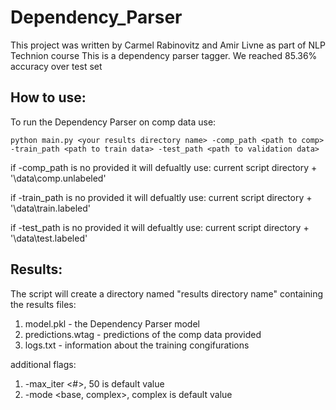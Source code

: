 # Dependency_Parser
This project was written by Carmel Rabinovitz and Amir Livne as part of NLP Technion course
This is a dependency parser tagger.
We reached 85.36% accuracy over test set
 
## How to use:
To run the Dependency Parser on comp data use:
```
python main.py <your results directory name> -comp_path <path to comp> -train_path <path to train data> -test_path <path to validation data>
```

if -comp_path is no provided it will defualtly use:
current script directory + '\\data\\comp.unlabeled'

if -train_path is no provided it will defualtly use:
current script directory + '\\data\\train.labeled'

if -test_path is no provided it will defualtly use:
current script directory + '\\data\\test.labeled'
	
## Results:
The script will create a directory named "results directory name" containing the results files:
  1. model.pkl - the Dependency Parser model
  2. predictions.wtag - predictions of the comp data provided
  3. logs.txt - information about the training congifurations

additional flags:
1. -max_iter <#>, 50 is default value
2. -mode <base, complex>, complex is default value
